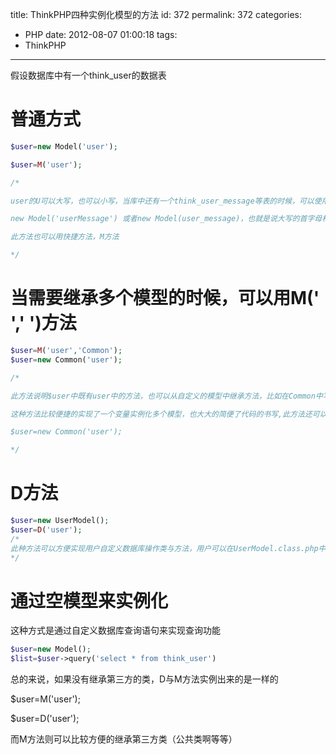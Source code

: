 title: ThinkPHP四种实例化模型的方法
id: 372
permalink: 372
categories:
  - PHP
date: 2012-08-07 01:00:18
tags:
  - ThinkPHP
---

假设数据库中有一个think_user的数据表

# 普通方式
``` php
$user=new Model('user');

$user=M('user');

/*

user的U可以大写，也可以小写，当库中还有一个think_user_message等表的时候，可以使用

new Model('userMessage') 或者new Model(user_message)，也就是说大写的首字母相当于带下划线的单词

此方法也可以用快捷方法，M方法

*/
```
<!-- more -->
# 当需要继承多个模型的时候，可以用M(' ',' ')方法
``` php
$user=M('user','Common');
$user=new Common('user');

/*

此方法说明$user中既有user中的方法，也可以从自定义的模型中继承方法，比如在Common中写一个常用的方法（公共方法），

这种方法比较便捷的实现了一个变量实例化多个模型，也大大的简便了代码的书写,此方法还可以写成

$user=new Common('user');

*/
```
 

# D方法
``` php
$user=new UserModel();
$user=D('user');
/*
此种方法可以方便实现用户自定义数据库操作类与方法，用户可以在UserModel.class.php中封装自己定义的方法
*/
```

# 通过空模型来实例化
这种方式是通过自定义数据库查询语句来实现查询功能
``` php
$user=new Model();
$list=$user->query('select * from think_user')
```
总的来说，如果没有继承第三方的类，D与M方法实例出来的是一样的

$user=M('user');

$user=D('user');

而M方法则可以比较方便的继承第三方类（公共类啊等等）